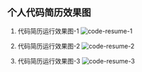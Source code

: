 ## 个人代码简历效果图


1. 代码简历运行效果图-1
![code-resume-1](http://ovzr0kas5.bkt.clouddn.com/codeResume_1.png)

1. 代码简历运行效果图-2
![code-resume-2](http://ovzr0kas5.bkt.clouddn.com/codeResume_2.png)

3. 代码简历运行效果图-3
![code-resume-3](http://ovzr0kas5.bkt.clouddn.com/codeResume_3.png)